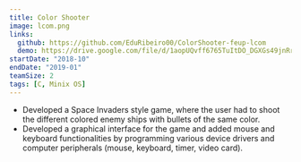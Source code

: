 ```yaml
---
title: Color Shooter
image: lcom.png
links:
  github: https://github.com/EduRibeiro00/ColorShooter-feup-lcom
  demo: https://drive.google.com/file/d/1aopUQvff6765TuItDO_DGXGs49jnRrn2/view?usp=sharing
startDate: "2018-10"
endDate: "2019-01"
teamSize: 2
tags: [C, Minix OS]
---
```

* Developed a Space Invaders style game, where the user had to shoot the different colored enemy ships with bullets of the same color.
* Developed a graphical interface for the game and added mouse and keyboard functionalities by programming various device drivers and computer peripherals (mouse, keyboard, timer, video card).
